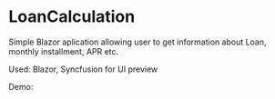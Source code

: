 # LoanCalculation

Simple Blazor aplication allowing user to get information about Loan, monthly installment, APR etc.

Used: Blazor, Syncfusion for UI preview

Demo:
